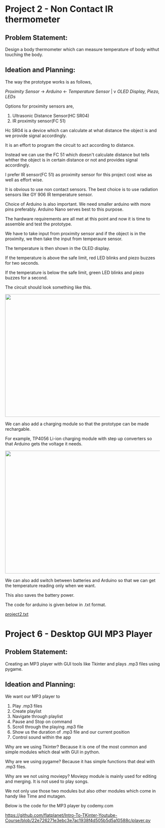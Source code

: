 # Project 2 - Non Contact IR thermometer

## Problem Statement:

Design a body thermometer which can measure temperature of body withut touching the body. 

## Ideation and Planning:

The way the prototype works is as follows,

*Proximity Sensor* -> *Arduino* <- *Temperature Sensor*
                          |
                          v
               *OLED Display, Piezo, LEDs*
               
Options for proximity sensors are, 

1. Ultrasonic Distance Sensor(HC SR04)
2. IR proximity sensor(FC 51)

Hc SR04 is a device which can calculate at what distance the object is and we provide signal accordingly. 

It is an effort to program the circuit to act according to distance.

Instead we can use the FC 51 which doesn't calculate distance but tells whther the object is in certain distance or not and provides signal accordingly.

I prefer IR sensor(FC 51) as proximity sensor for this project cost wise as well as effort wise.

It is obvious to use non contact sensors. The best choice is to use radiation sensors like GY 906 IR temperature sensor. 

Choice of Arduino is also important. We need smaller arduino with more pins preferably. Arduino Nano serves best to this purpose.

The hardware requirements are all met at this point and now it is time to assemble and test the prototype.

We have to take input from proximity sensor and if the object is in the proximity, we then take the input from temperaure sensor.

The temperature is then shown in the OLED display.

If the temperature is above the safe limit, red LED blinks and piezo buzzes for two seconds. 

If the temperature is below the safe limit, green LED blinks and piezo buzzes for a second.

The circuit should look something like this. 

<img width = "800" height = "400" src = "https://user-images.githubusercontent.com/85270751/121802169-c937d580-cc58-11eb-8235-9130f905eef7.jpg">

We can also add a charging module so that the prototype can be made rechargable.

For example, TP4056 Li-ion charging module with step up converters so that Arduino gets the voltage it needs. 

<img width = "600" height = "400" src = "https://user-images.githubusercontent.com/85270751/121802407-bc67b180-cc59-11eb-90b7-851205f217c1.png">

We can also add switch between batteries and Arduino so that we can get the temperature reading only when we want.

This also saves the battery power.

The code for arduino is given below in .txt format.

[project2.txt](https://github.com/SaiShashankGP/Task-1/files/6643663/project2.txt)

# Project 6 - Desktop GUI MP3 Player

## Problem Statement:

Creating an MP3 player with GUI tools like Tkinter and plays .mp3 files using pygame. 

## Ideation and Planning:

We want our MP3 player to 

1. Play .mp3 files
2. Create playlist
3. Navigate through playlist
4. Pause and Stop on command
5. Scroll through the playing .mp3 file
6. Show us the duration of .mp3 file and our current position
7. Control sound within the app

Why are we using Tkinter? Because it is one of the most common and simple modules which deal with GUI in python.

Why are we using pygame? Because it has simple functions that deal with .mp3 files. 

Why are we not using moviepy? Moviepy module is mainly used for editing and merging. It is not used to play songs. 

We not only use those two modules but also other modules which come in handy like Time and mutagen. 

Below is the code for the MP3 player by codemy.com

https://github.com/flatplanet/Intro-To-TKinter-Youtube-Course/blob/22e726271e3ebc3e7ac1938f4d505b5d5a10588c/player.py


